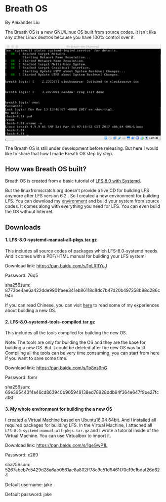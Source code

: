 Breath OS
==========
By Alexander Liu

The Breath OS is a new GNU/Linux OS built from source codes. It isn't like any other Linux destros because you have 100% control over it.

![Breath OS starting up](static/Breath_OS_startup.png)

The Breath OS is still under development before releasing. But here I would like to share that how I made Breath OS step by step.


How was Breath OS built?
------------------------

Breath OS is created from a basic tutorial of [LFS 8.0 with Systemd](https://www.linuxfromscratch.org).

But the linuxfromscratch.org doesn't provide a live CD for building LFS anymore after LFS version 6.2 . So I created a new environment for building LFS. You can download my [environment](https://github.com/xros/Breath_OS#3-my-whole-environment-for-building-the-a-new-os) and build your system from source codes. It comes along with everything you need for LFS. You can even build the OS without Internet.


Downloads
---------

#### 1. LFS-8.0-systemd-manual-all-pkgs.tar.gz
This includes all source codes of packages which LFS-8.0-systemd needs. And it comes with a PDF/HTML manual for building your LFS system!

Download link: https://pan.baidu.com/s/1pLRRYuJ

Password: 76q5 

sha256sum: 8773be4ae6a422dde9901faee341eb86118d8dc7b47d20b497358b98d286c94c

If you can read Chinese, you can visit [here](http://www.cnblogs.com/spaceship9/p/6526887.html) to read some of my experiences about building a new OS.

#### 2. LFS-8.0-systemd-tools-compiled.tar.gz

This includes all the tools compiled for building the new OS.

Note: The tools are only for building the OS and they are the base for building a new OS. But it could be deleted after the new OS was built. Compiling all the tools can be very time consuming, you can start from here if you want to save some time.

Download link: https://pan.baidu.com/s/1o8ns9nG

Password: fbmr

sha256sum: 69e395443f4a46cd863940b905949138ed78928ddb94f364e647f9be27fca18f

#### 3. My whole environment for building the a new OS

I created a Virtual Machine based on Ubuntu16.04 64bit. And I installed all required packages for building LFS. In the Virtual Machine, I attached all `LFS-8.0-systemd-manual-all-pkgs.tar.gz` and I wrote a tutorial inside of the Virtual Machine. You can use Virtualbox to import it.

Download link: https://pan.baidu.com/s/1geGwP1L

Password: x289 

sha256sum: 5267abeb7e5429d28a6ab0561ae8a802ff78c9c51d9461f70e19c1bdaf26d624

Default username: jake

Default password: jake
